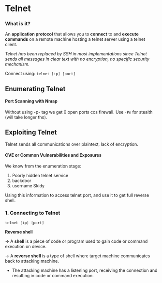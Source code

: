 # Telnet

### What is it?

An **application protocol** that allows you to **connect** to and **execute commands** on a remote machine hosting a telnet server using a telnet client.

*Telnet has been replaced by SSH in most implementations since Telnet sends all messages in clear text with no encryption, no specific security mechanism.*

Connect using:
``telnet [ip] [port]``

## Enumerating Telnet

#### Port Scanning with Nmap

Without using -p- tag we get 0 open ports cos firewall. Use ``-Pn`` for stealth (will take longer tho).


## Exploiting Telnet

Telnet sends all communications over plaintext, lack of encryption.


#### CVE or Common Vulnerabilities and Exposures

We know from the enumeration stage:
  1. Poorly hidden telnet service
  2. backdoor
  3. username Skidy
  
Using this information to access telnet port, and use it to get full reverse shell.

### 1. Connecting to Telnet

``telnet [ip] [port]``

**Reverse shell**

-> A **shell** is a piece of code or program used to gain code or command execution on device.

-> A **reverse shell** is a type of shell where target machine communicates back to attacking machine.
  - The attacking machine has a listening port, receiving the connection and resulting in code or command execution.
  
